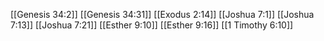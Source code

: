 [[Genesis 34:2]]
[[Genesis 34:31]]
[[Exodus 2:14]]
[[Joshua 7:1]]
[[Joshua 7:13]]
[[Joshua 7:21]]
[[Esther 9:10]]
[[Esther 9:16]]
[[1 Timothy 6:10]]
